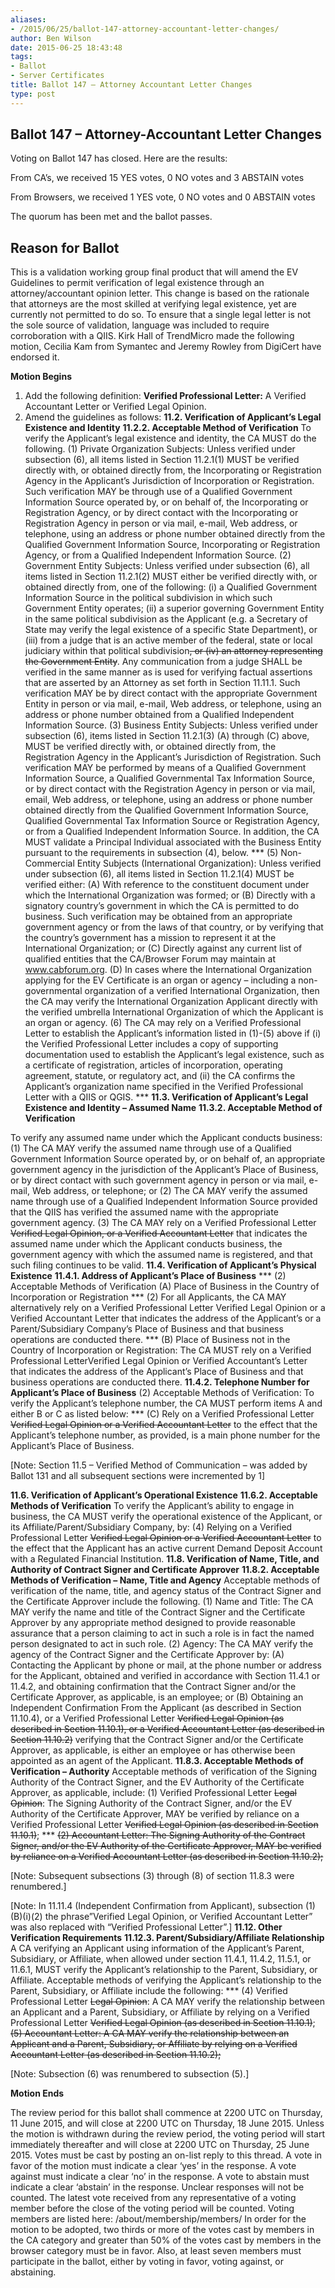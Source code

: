```yaml
---
aliases:
- /2015/06/25/ballot-147-attorney-accountant-letter-changes/
author: Ben Wilson
date: 2015-06-25 18:43:48
tags:
- Ballot
- Server Certificates
title: Ballot 147 – Attorney Accountant Letter Changes
type: post
---
```


## Ballot 147 – Attorney-Accountant Letter Changes

Voting on Ballot 147 has closed. Here are the results:

From CA’s, we received 15 YES votes, 0 NO votes and 3 ABSTAIN votes

From Browsers, we received 1 YES vote, 0 NO votes and 0 ABSTAIN votes

The quorum has been met and the ballot passes.

## Reason for Ballot

This is a validation working group final product that will amend the EV Guidelines to permit verification of legal existence through an attorney/accountant opinion letter. This change is based on the rationale that attorneys are the most skilled at verifying legal existence, yet are currently not permitted to do so. To ensure that a single legal letter is not the sole source of validation, language was included to require corroboration with a QIIS.
Kirk Hall of TrendMicro made the following motion, Cecilia Kam from Symantec and Jeremy Rowley from DigiCert have endorsed it.

**Motion Begins**

1. Add the following definition:
   **Verified Professional Letter:** A Verified Accountant Letter or Verified Legal Opinion.
1. Amend the guidelines as follows:
   **11.2. Verification of Applicant’s Legal Existence and Identity**
   **11.2.2. Acceptable Method of Verification**
   To verify the Applicant’s legal existence and identity, the CA MUST do the following.
   (1) Private Organization Subjects: Unless verified under subsection (6), all items listed in Section 11.2.1(1) MUST be verified directly with, or obtained directly from, the Incorporating or Registration Agency in the Applicant’s Jurisdiction of Incorporation or Registration. Such verification MAY be through use of a Qualified Government Information Source operated by, or on behalf of, the Incorporating or Registration Agency, or by direct contact with the Incorporating or Registration Agency in person or via mail, e-mail, Web address, or telephone, using an address or phone number obtained directly from the Qualified Government Information Source, Incorporating or Registration Agency, or from a Qualified Independent Information Source.
   (2) Government Entity Subjects: Unless verified under subsection (6), all items listed in Section 11.2.1(2) MUST either be verified directly with, or obtained directly from, one of the following: (i) a Qualified Government Information Source in the political subdivision in which such Government Entity operates; (ii) a superior governing Government Entity in the same political subdivision as the Applicant (e.g. a Secretary of State may verify the legal existence of a specific State Department), or (iii) from a judge that is an active member of the federal, state or local judiciary within that political subdivision~~, or (iv) an attorney representing the Government Entity~~.
   Any communication from a judge SHALL be verified in the same manner as is used for verifying factual assertions that are asserted by an Attorney as set forth in Section 11.11.1.
   Such verification MAY be by direct contact with the appropriate Government Entity in person or via mail, e-mail, Web address, or telephone, using an address or phone number obtained from a Qualified Independent Information Source.
   (3) Business Entity Subjects: Unless verified under subsection (6), items listed in Section 11.2.1(3) (A) through (C) above, MUST be verified directly with, or obtained directly from, the Registration Agency in the Applicant’s Jurisdiction of Registration. Such verification MAY be performed by means of a Qualified Government Information Source, a Qualified Governmental Tax Information Source, or by direct contact with the Registration Agency in person or via mail, email, Web address, or telephone, using an address or phone number obtained directly from the Qualified Government Information Source, Qualified Governmental Tax Information Source or Registration Agency, or from a Qualified Independent Information Source. In addition, the CA MUST validate a Principal Individual associated with the Business Entity pursuant to the requirements in subsection (4), below.
   \*\*\*
   (5) Non-Commercial Entity Subjects (International Organization): Unless verified under subsection (6), all items listed in Section 11.2.1(4) MUST be verified either:
   (A) With reference to the constituent document under which the International Organization was formed; or
   (B) Directly with a signatory country’s government in which the CA is permitted to do business. Such verification may be obtained from an appropriate government agency or from the laws of that country, or by verifying that the country’s government has a mission to represent it at the International Organization; or
   (C) Directly against any current list of qualified entities that the CA/Browser Forum may maintain at www.cabforum.org.
   (D) In cases where the International Organization applying for the EV Certificate is an organ or agency – including a non-governmental organization of a verified International Organization, then the CA may verify the International Organization Applicant directly with the verified umbrella International Organization of which the Applicant is an organ or agency.
   (6) The CA may rely on a Verified Professional Letter to establish the Applicant’s information listed in (1)-(5) above if (i) the Verified Professional Letter includes a copy of supporting documentation used to establish the Applicant’s legal existence, such as a certificate of registration, articles of incorporation, operating agreement, statute, or regulatory act, and (ii) the CA confirms the Applicant’s organization name specified in the Verified Professional Letter with a QIIS or QGIS.
   \*\*\*
   **11.3. Verification of Applicant’s Legal Existence and Identity – Assumed Name**
   **11.3.2. Acceptable Method of Verification**

To verify any assumed name under which the Applicant conducts business:
(1) The CA MAY verify the assumed name through use of a Qualified Government Information Source operated by, or on behalf of, an appropriate government agency in the jurisdiction of the Applicant’s Place of Business, or by direct contact with such government agency in person or via mail, e-mail, Web address, or telephone; or
(2) The CA MAY verify the assumed name through use of a Qualified Independent Information Source provided that the QIIS has verified the assumed name with the appropriate government agency.
(3) The CA MAY rely on a Verified Professional Letter ~~Verified Legal Opinion, or a Verified Accountant Letter~~ that indicates the assumed name under which the Applicant conducts business, the government agency with which the assumed name is registered, and that such filing continues to be valid.
**11.4. Verification of Applicant’s Physical Existence**
**11.4.1. Address of Applicant’s Place of Business**
\*\*\*
(2) Acceptable Methods of Verification
(A) Place of Business in the Country of Incorporation or Registration
\*\*\*
(2) For all Applicants, the CA MAY alternatively rely on a Verified Professional Letter Verified Legal Opinion or a Verified Accountant Letter that indicates the address of the Applicant’s or a Parent/Subsidiary Company’s Place of Business and that business operations are conducted there.
\*\*\*
(B) Place of Business not in the Country of Incorporation or Registration: The CA MUST rely on a Verified Professional LetterVerified Legal Opinion or Verified Accountant’s Letter that indicates the address of the Applicant’s Place of Business and that business operations are conducted there.
**11.4.2. Telephone Number for Applicant’s Place of Business**
(2) Acceptable Methods of Verification: To verify the Applicant’s telephone number, the CA MUST perform items A and either B or C as listed below:
\*\*\*
(C) Rely on a Verified Professional Letter ~~Verified Legal Opinion or a Verified Accountant Letter~~ to the effect that the Applicant’s telephone number, as provided, is a main phone number for the Applicant’s Place of Business.

\[Note: Section 11.5 – Verified Method of Communication – was added by Ballot 131 and all subsequent sections were incremented by 1\]

**11.6. Verification of Applicant’s Operational Existence**
**11.6.2. Acceptable Methods of Verification**
To verify the Applicant’s ability to engage in business, the CA MUST verify the operational existence of the Applicant, or its Affiliate/Parent/Subsidiary Company, by:
(4) Relying on a Verified Professional Letter ~~Verified Legal Opinion or a Verified Accountant Letter~~ to the effect that the Applicant has an active current Demand Deposit Account with a Regulated Financial Institution.
**11.8. Verification of Name, Title, and Authority of Contract Signer and Certificate Approver**
**11.8.2. Acceptable Methods of Verification – Name, Title and Agency**
Acceptable methods of verification of the name, title, and agency status of the Contract Signer and the Certificate Approver include the following.
(1) Name and Title: The CA MAY verify the name and title of the Contract Signer and the Certificate Approver by any appropriate method designed to provide reasonable assurance that a person claiming to act in such a role is in fact the named person designated to act in such role.
(2) Agency: The CA MAY verify the agency of the Contract Signer and the Certificate Approver by:
(A) Contacting the Applicant by phone or mail, at the phone number or address for the Applicant, obtained and verified in accordance with Section 11.4.1 or 11.4.2, and obtaining confirmation that the Contract Signer and/or the Certificate Approver, as applicable, is an employee; or
(B) Obtaining an Independent Confirmation From the Applicant (as described in Section 11.10.4), or a Verified Professional Letter ~~Verified Legal Opinion (as described in Section 11.10.1), or a Verified Accountant Letter (as described in Section 11.10.2)~~ verifying that the Contract Signer and/or the Certificate Approver, as applicable, is either an employee or has otherwise been appointed as an agent of the Applicant.
**11.8.3. Acceptable Methods of Verification – Authority**
Acceptable methods of verification of the Signing Authority of the Contract Signer, and the EV Authority of the Certificate Approver, as applicable, include:
(1) Verified Professional Letter ~~Legal Opinion~~: The Signing Authority of the Contract Signer, and/or the EV Authority of the Certificate Approver, MAY be verified by reliance on a Verified Professional Letter ~~Verified Legal Opinion (as described in Section 11.10.1)~~;
\*\*\*
~~(2) Accountant Letter: The Signing Authority of the Contract Signer, and/or the EV Authority of the Certificate Approver, MAY be verified by reliance on a Verified Accountant Letter (as described in Section 11.10.2);~~

\[Note: Subsequent subsections (3) through (8) of section 11.8.3 were renumbered.\]

\[Note: In 11.11.4 (Independent Confirmation from Applicant), subsection (1)(B)(i)(2) the phrase”Verified Legal Opinion, or Verified Accountant Letter” was also replaced with “Verified Professional Letter”.\]
**11.12. Other Verification Requirements**
**11.12.3. Parent/Subsidiary/Affiliate Relationship**
A CA verifying an Applicant using information of the Applicant’s Parent, Subsidiary, or Affiliate, when allowed under section 11.4.1, 11.4.2, 11.5.1, or 11.6.1, MUST verify the Applicant’s relationship to the Parent, Subsidiary, or Affiliate. Acceptable methods of verifying the Applicant’s relationship to the Parent, Subsidiary, or Affiliate include the following:
\*\*\*
(4) Verified Professional Letter ~~Legal Opinion~~: A CA MAY verify the relationship between an Applicant and a Parent, Subsidiary, or Affiliate by relying on a Verified Professional Letter ~~Verified Legal Opinion (as described in Section 11.10.1)~~;
~~(5) Accountant Letter: A CA MAY verify the relationship between an Applicant and a Parent, Subsidiary, or Affiliate by relying on a Verified Accountant Letter (as described in Section 11.10.2);~~

\[Note: Subsection (6) was renumbered to subsection (5).\]

**Motion Ends**

The review period for this ballot shall commence at 2200 UTC on Thursday, 11 June 2015, and will close at 2200 UTC on Thursday, 18 June 2015. Unless the motion is withdrawn during the review period, the voting period will start immediately thereafter and will close at 2200 UTC on Thursday, 25 June 2015. Votes must be cast by posting an on-list reply to this thread.
A vote in favor of the motion must indicate a clear ‘yes’ in the response. A vote against must indicate a clear ‘no’ in the response. A vote to abstain must indicate a clear ‘abstain’ in the response. Unclear responses will not be counted. The latest vote received from any representative of a voting member before the close of the voting period will be counted. Voting members are listed here: /about/membership/members/
In order for the motion to be adopted, two thirds or more of the votes cast by members in the CA category and greater than 50% of the votes cast by members in the browser category must be in favor. Also, at least seven members must participate in the ballot, either by voting in favor, voting against, or abstaining.